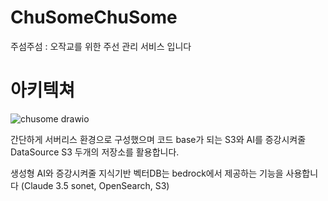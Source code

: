# ChuSomeChuSome
주섬주섬 : 오작교를 위한 주선 관리 서비스 입니다 

# 아키텍쳐

![chusome drawio](https://github.com/user-attachments/assets/f2b2b6b8-1d17-4152-af09-6e8d7a2e2dcf)

간단하게 서버리스 환경으로 구성했으며 코드 base가 되는 S3와 AI를 증강시켜줄 DataSource S3 두개의 저장소를 활용합니다.

생성형 AI와 증강시켜줄 지식기반 벡터DB는 bedrock에서 제공하는 기능을 사용합니다 (Claude 3.5 sonet, OpenSearch, S3)
